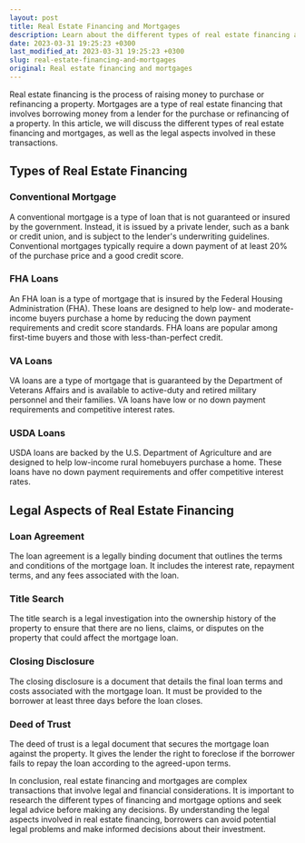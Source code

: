 ```yaml
---
layout: post
title: Real Estate Financing and Mortgages
description: Learn about the different types of real estate financing and mortgages available to property buyers and sellers, as well as the legal aspects involved in these transactions.
date: 2023-03-31 19:25:23 +0300
last_modified_at: 2023-03-31 19:25:23 +0300
slug: real-estate-financing-and-mortgages
original: Real estate financing and mortgages
---
```


Real estate financing is the process of raising money to purchase or refinancing a property. Mortgages are a type of real estate financing that involves borrowing money from a lender for the purchase or refinancing of a property. In this article, we will discuss the different types of real estate financing and mortgages, as well as the legal aspects involved in these transactions.

## Types of Real Estate Financing

### Conventional Mortgage

A conventional mortgage is a type of loan that is not guaranteed or insured by the government. Instead, it is issued by a private lender, such as a bank or credit union, and is subject to the lender's underwriting guidelines. Conventional mortgages typically require a down payment of at least 20% of the purchase price and a good credit score.

### FHA Loans

An FHA loan is a type of mortgage that is insured by the Federal Housing Administration (FHA). These loans are designed to help low- and moderate-income buyers purchase a home by reducing the down payment requirements and credit score standards. FHA loans are popular among first-time buyers and those with less-than-perfect credit.

### VA Loans

VA loans are a type of mortgage that is guaranteed by the Department of Veterans Affairs and is available to active-duty and retired military personnel and their families. VA loans have low or no down payment requirements and competitive interest rates.

### USDA Loans

USDA loans are backed by the U.S. Department of Agriculture and are designed to help low-income rural homebuyers purchase a home. These loans have no down payment requirements and offer competitive interest rates.

## Legal Aspects of Real Estate Financing

### Loan Agreement

The loan agreement is a legally binding document that outlines the terms and conditions of the mortgage loan. It includes the interest rate, repayment terms, and any fees associated with the loan.

### Title Search

The title search is a legal investigation into the ownership history of the property to ensure that there are no liens, claims, or disputes on the property that could affect the mortgage loan.

### Closing Disclosure

The closing disclosure is a document that details the final loan terms and costs associated with the mortgage loan. It must be provided to the borrower at least three days before the loan closes.

### Deed of Trust

The deed of trust is a legal document that secures the mortgage loan against the property. It gives the lender the right to foreclose if the borrower fails to repay the loan according to the agreed-upon terms.

In conclusion, real estate financing and mortgages are complex transactions that involve legal and financial considerations. It is important to research the different types of financing and mortgage options and seek legal advice before making any decisions. By understanding the legal aspects involved in real estate financing, borrowers can avoid potential legal problems and make informed decisions about their investment.